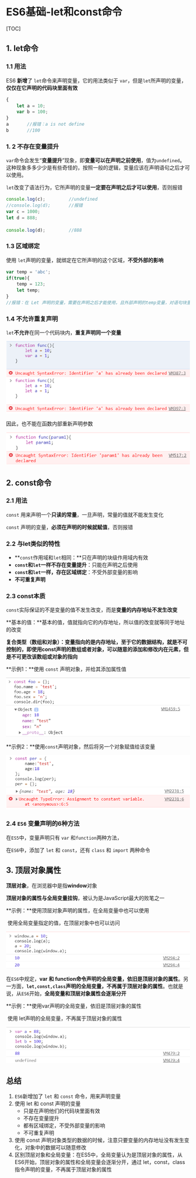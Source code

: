 # ES6基础-let和const命令

[TOC]

## 1. let命令

### 1.1 用法

ES6 **新增**了 `let`命令来声明变量，它的用法类似于 `var`，但是`let`所声明的变量，**仅仅在它声明的代码块里面有效**

~~~js
{
    let a = 10;
    var b = 100;
}
a		//报错：a is not define
b		//100
~~~



### 1. 2 不存在变量提升

`var`命令会发生“**变量提升**”现象，即**变量可以在声明之前使用**，值为`undefined`。这种现象多多少少是有些奇怪的，按照一般的逻辑，变量应该在声明语句之后才可以使用。

`let`改变了语法行为，它所声明的变量**一定要在声明之后才可以使用**，否则报错

~~~js
console.log(c);			//undefined
//console.log(d);		//报错
var c = 1000;
let d = 888;

console.log(d);			//888
~~~



### 1.3 区域绑定

使用 `let`声明的变量，就绑定在它所声明的这个区域，**不受外部的影响**

~~~js
var temp = 'abc';
if(true){
	temp = 123;
    let temp;
}
//报错：在 Let 声明的变量，需要在声明之后才能使用，且外部声明的temp变量，对语句块里面声明的temp变量不会有任何影响
~~~



### 1.4 不允许重复声明

`let`**不允许**在同一个代码块内，**重复声明同一个变量**

![1561509900511](./Imgs/2-1.png)

因此，也不能在函数内部重新声明参数

![1561510094461](./Imgs/2-2.png)



## 2. const命令

### 2.1 用法

`const` 用来声明一个**只读的常量**，一旦声明，常量的值就不能发生变化

`const` 声明的变量，**必须在声明的时候就赋值**，否则报错



### 2.2 与let类似的特性

- **`const`作用域和`let`相同：**只在声明的块级作用域内有效
- **`const`和`let`一样不存在变量提升**：只能在声明之后使用
- **`const`和`let`一样，存在区域绑定**：不受外部变量的影响
- **不可重复声明**



### 2.3 const本质

`const`实际保证的不是变量的值不发生改变，而是**变量的内存地址不发生改变**

**基本的值：**基本的值，值就指向它的内存地址，所以值的改变就等同于地址的改变

**复合类型（数组和对象）：**变量指向的是内存地址，至于它的数据结构，就是不可控制的，即**使用const声明的数组或者对象，可以随意的添加和修改内在元素，但是不可更改该数组或对象的指向**

**示例1：**使用 `const` 声明对象，并给其添加属性值

![1561515057115](./Imgs/2-3.png)

**示例2：**使用`const`声明对象，然后将另一个对象赋值给该变量

![1561515603304](./Imgs/2-4.png)



### 2.4 `ES6` 变量声明的6种方法

在`ES5`中，变量声明只有 `var` 和`function`两种方法，

在`ES6`中，添加了 `let` 和 `const`，还有 `class` 和 `import` 两种命令



## 3. 顶层对象属性

**顶层对象**，在浏览器中是指**window**对象

**顶层对象的属性与全局变量挂钩**，被认为是JavaScript最大的败笔之一

**示例：**使用顶层对象声明的属性，在全局变量中也可以使用

​			使用全局变量指定的值，在顶层对象中也可以访问

![1561516823303](./Imgs/2-5.png)

在`ES6`中规定，**var 和 function命令声明的全局变量，依旧是顶层对象的属性**。另一方面，**`let,const,class`声明的全局变量，不再属于顶层对象的属性**。也就是说，从`ES6`开始，**全局变量和顶层对象属性会逐渐分开**

**示例：**使用var声明的全局变量，依旧是顶层对象的属性

​			使用 let声明的全局变量，不再属于顶层对象的属性

![1561516968398](./Imgs/2-6.png)



## 总结

1. `ES6`新增加了 `let` 和 `const` 命令，用来声明变量
2. 使用 let 和 const 声明的变量
   - 只是在声明他们的代码块里面有效
   - 不存在变量提升
   - 都有区域绑定，不受外部变量的影响
   - 不可重复声明
3. 使用 const 声明对象类型的数据的时候，注意只要变量的内存地址没有发生变化，对象中的数据可以随意修改
4. 区别顶层对象和全局变量：在ES5中，全局变量认为是顶层对象的属性，从ES6开始，顶层对象的属性和全局变量会逐渐分开，通过 let，const，class指令声明的变量，不再属于顶层对象的属性

